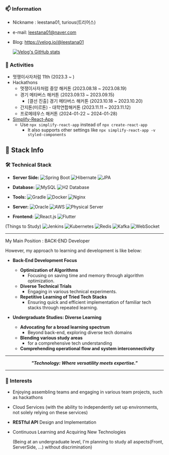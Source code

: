 ### 📫 Information
- Nickname : leestana01, turious(트리어스)
- e-mail: leestana01@naver.com
- Blog: https://velog.io/@leestana01

  [![Velog's GitHub stats](https://velog-readme-stats.vercel.app/api?name=leestana01)](https://velog.io/@leestana01)

### 📜 Activities
- 멋쟁이사자처럼 11th (2023.3 ~ )
- Hackathons
  - 멋쟁이사자처럼 중앙 해커톤 (2023.08.18 ~ 2023.08.19)
  - 경기 메타버스 해커톤 (2023.09.13 ~ 2023.09.15)
    - [결선 진출] 경기 메타버스 해커톤 (2023.10.18 ~ 2023.10.20)
  - 간지톤(미르톤) - 대학연합해커톤 (2023.11.11 ~ 2023.11.12)
  - 프로메테우스 해커톤 (2024-01-22 ~ 2024-01-28)
- [Simplify-React-App](https://github.com/leestana01/Simplify-React-App)
  - Use ```npx simplify-react-app``` instead of ```npx create-react-app```
    - It also supports other settings like ```npx simplify-react-app -v styled-components```

<!--

- Team Projects
| Project | Link | Description | Role |
| ------------ | ---- | ---- | ---- |
| 버스언제와 | [Shortcut](https://github.com/hufslion11th/6team_mini_project) | Club '멋쟁이사자처럼' - 6team Project | |
| HUFS 빈강의실 찾기 | [Shortcut](https://github.com/leestana01/OSS-6team) | 'Open Source Software and Practice' - Final Exam Project | **Leader** |
| 폰똑 | [Shortcut](https://github.com/leestana01/PhoneDdok) | Hackathon - 중앙 해커톤 |  |
| MZARAR(엠잘알) | [Shortcut](https://github.com/leestana01/MZ-AR-AR_Refactoring) | Hackathon - 경기 메타버스 해커톤 | **Leader** |
| 그린드라이브 | [Shortcut](https://github.com/leestana01/greendrive_back) | Hackathon - 간지톤(미르톤) | **Leader** |
| TatooYou(타투유) | [Shortcut_Front](https://github.com/leestana01/tattooyou_front) [Shortcut_Back](https://github.com/leestana01/tattooyou_back) | Club '멋쟁이사자처럼' - 1team Project| **Leader**|
| WelcomeKit_LikeLion(멋사 웰컴키) | [Shortcut_Front](https://github.com/leestana01/WelcomKit_LikeLion) [Shortcut_Back](https://github.com/leestana01/WelcomKit_LikeLion_Back) | Club '멋쟁이사자처럼' - 1team Project| **Leader**|
-->

## 🚀 Stack Info 

### 🛠️ Technical Stack
- **Server Side:**
![Spring Boot](https://img.shields.io/badge/Spring%20Boot-6DB33F?style=for-the-badge&logo=springboot&logoColor=white)
![Hibernate](https://img.shields.io/badge/Hibernate-59666C?style=for-the-badge&logo=hibernate&logoColor=white)
![JPA](https://img.shields.io/badge/JPA-007396?style=for-the-badge&logo=java&logoColor=white)
- **Database:**
![MySQL](https://img.shields.io/badge/MySQL-4479A1?style=for-the-badge&logo=mysql&logoColor=white)
![H2 Database](https://img.shields.io/badge/H2_Database-ffffff?style=for-the-badge&logo=h2&logoColor=black)
- **Tools:** 
![Gradle](https://img.shields.io/badge/Gradle-02303A?style=for-the-badge&logo=gradle&logoColor=white)
![Docker](https://img.shields.io/badge/Docker-2496ED?style=for-the-badge&logo=docker&logoColor=white)
![Nginx](https://img.shields.io/badge/Nginx-009639?style=for-the-badge&logo=nginx&logoColor=white)
- **Server:**
![Oracle](https://img.shields.io/badge/Oracle%20Cloud-F80000?style=for-the-badge&logo=oracle&logoColor=white)
![AWS](https://img.shields.io/badge/AWS-232F3E?style=for-the-badge&logo=amazonaws&logoColor=white)
![Physical Server](https://img.shields.io/badge/My%20Local%20Physical%20Server-007396?style=for-the-badge&logo=server&logoColor=white)

- **Frontend:**
![React.js](https://img.shields.io/badge/React.js-61DAFB?style=for-the-badge&logo=react&logoColor=black)
![Flutter](https://img.shields.io/badge/Flutter-02569B?style=for-the-badge&logo=flutter&logoColor=white)

(Things to Study)
![Jenkins](https://img.shields.io/badge/Jenkins-D24939?style=for-the-badge&logo=jenkins&logoColor=white)
![Kubernetes](https://img.shields.io/badge/Kubernetes-326CE5?style=for-the-badge&logo=kubernetes&logoColor=white)
![Redis](https://img.shields.io/badge/Redis-DC382D?style=for-the-badge&logo=redis&logoColor=white)
![Kafka](https://img.shields.io/badge/Kafka-231F20?style=for-the-badge&logo=apachekafka&logoColor=white)
![WebSocket](https://img.shields.io/badge/WebSocket-ffffff?style=for-the-badge&logo=websockets&logoColor=black)

---

My Main Position : BACK-END Developer

However, my approach to learning and development is like below:

- **Back-End Development Focus**
  - **Optimization of Algorithms**
    - Focusing on saving time and memory through algorithm optimization.
  - **Diverse Technical Trials**
    - Engaging in various technical experiments.
  - **Repetitive Learning of Tried Tech Stacks**
    - Ensuring quick and efficient implementation of familiar tech stacks through repeated learning.

- **Undergraduate Studies: Diverse Learning**
  - **Advocating for a broad learning spectrum**
    - Beyond back-end, exploring diverse tech domains
  - **Blending various study areas**
    - for a comprehensive tech understanding
  - **Comprehending operational flow and system interconnectivity**

---

<p align="center"><strong><em>"Technology: Where versatility meets expertise."</em></strong></p>

---

### 👀 Interests
- Enjoying assembling teams and engaging in various team projects, such as hackathons
- Cloud Services (with the ability to independently set up environments, not solely relying on these services)
- **RESTful API** Design and Implementation
- Continuous Learning and Acquiring New Technologies
  
  (Being at an undergraduate level, I'm planning to study all aspects(Front, ServerSide, ...) without discrimination)

<!--
### 📈 GitHub Stats
![Your GitHub Stats](https://github-readme-stats.vercel.app/api?username=leestana01&show_icons=true)


- [Project Name 1](#) - Description 1
- [Project Name 2](#) - Description 2
- [Project Name 3](#) - Description 3
-->
